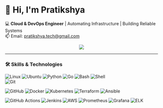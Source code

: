 # 👋 Hi, I'm Pratikshya 

💻 **Cloud & DevOps Engineer** | Automating Infrastructure | Building Reliable Systems  
📫 Email: pratikshya.tech@gmail.com

<p align="center">
  <a href="https://skillicons.dev">
    <img src="https://skillicons.dev/icons?i=python,linux,aws,kubernetes,docker,terraform,prometheus,elasticsearch,vscode,redis,gitlab" />
  </a>
</p>

---

### 🛠️ Skills & Technologies  

![Linux](https://img.shields.io/badge/-Linux-FCC624?logo=linux&logoColor=black) 
![Ubuntu](https://img.shields.io/badge/-Ubuntu-E95420?logo=ubuntu&logoColor=white) 
![Python](https://img.shields.io/badge/-Python-3776AB?logo=python&logoColor=white) 
![Go](https://img.shields.io/badge/-Go-00ADD8?logo=go&logoColor=white) 
![Bash](https://img.shields.io/badge/-Bash-4EAA25?logo=gnu-bash&logoColor=white) 
![Shell](https://img.shields.io/badge/-Shell-FFD500?logo=powershell&logoColor=black)  
![Git](https://img.shields.io/badge/-Git-F05032?logo=git&logoColor=white) 

![GitHub](https://img.shields.io/badge/-GitHub-181717?logo=github&logoColor=white) 
![Docker](https://img.shields.io/badge/-Docker-2496ED?logo=docker&logoColor=white) 
![Kubernetes](https://img.shields.io/badge/-Kubernetes-326CE5?logo=kubernetes&logoColor=white) 
![Terraform](https://img.shields.io/badge/-Terraform-623CE4?logo=terraform&logoColor=white) 
![Ansible](https://img.shields.io/badge/-Ansible-EE0000?logo=ansible&logoColor=white)  

![GitHub Actions](https://img.shields.io/badge/-GitHub%20Actions-2088FF?logo=github-actions&logoColor=white) 
![Jenkins](https://img.shields.io/badge/-Jenkins-D24939?logo=jenkins&logoColor=white) 
![AWS](https://img.shields.io/badge/-AWS-232F3E?logo=amazon-aws&logoColor=white) 
![Prometheus](https://img.shields.io/badge/-Prometheus-E6522C?logo=prometheus&logoColor=white) 
![Grafana](https://img.shields.io/badge/-Grafana-F46800?logo=grafana&logoColor=white) 
![ELK](https://img.shields.io/badge/-Elastic-005571?logo=elastic&logoColor=white)  

